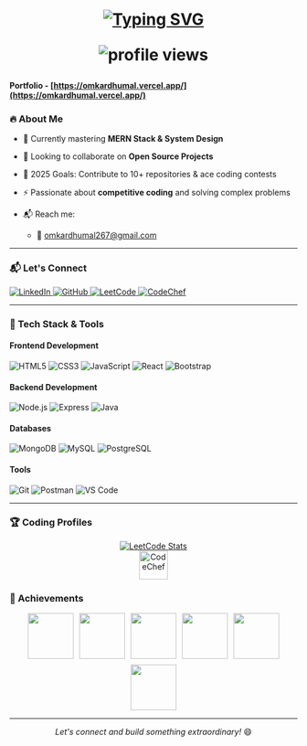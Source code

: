 <h1 align="center">
  <a href="https://git.io/typing-svg">
    <img src="https://readme-typing-svg.demolab.com?font=Fira+Code&weight=600&size=30&duration=4000&pause=1000&color=7A3EFF¢er=true&vCenter=true&width=600&lines=%F0%9F%9A%80+Hey+There!+I'm+Omkar+Dhumal;%F0%9F%92%BB+Full+Stack+Developer;%F0%9F%A7%A0+Competitive+Coder;%F0%9F%93%B3+Open+Source+Contributor;%F0%9F%8E%89+Tech+Enthusiast" alt="Typing SVG" />
  </a>
  
<p align="center"> 
  <img src="https://komarev.com/ghpvc/?username=omkard267&color=blueviolet" alt="profile views" /> 
</p>

#### Portfolio - [https://omkardhumal.vercel.app/](https://omkardhumal.vercel.app/)


### 🔥 About Me
- 🌱 Currently mastering **MERN Stack & System Design**
  
- 👯 Looking to collaborate on **Open Source Projects**
  
- 🎯 2025 Goals: Contribute to 10+ repositories & ace coding contests
  
- ⚡ Passionate about **competitive coding** and solving complex problems
  
- 📬 Reach me: 
  - 📧 omkardhumal267@gmail.com

---

### 📬 Let's Connect

<p align="left">
  <a href="https://www.linkedin.com/in/omkar-dhumal267/" target="_blank">
    <img src="https://img.shields.io/badge/LinkedIn-0077B5?style=for-the-badge&logo=linkedin&logoColor=white" alt="LinkedIn"/>
  </a>
  <a href="https://github.com/omkard267" target="_blank">
    <img src="https://img.shields.io/badge/GitHub-100000?style=for-the-badge&logo=github&logoColor=white" alt="GitHub"/>
  </a>
  <a href="https://leetcode.com/u/omkar_ac/" target="_blank">
    <img src="https://img.shields.io/badge/-LeetCode-FFA116?style=for-the-badge&logo=LeetCode&logoColor=black" alt="LeetCode"/>
  </a>
  <a href="https://www.codechef.com/users/omkard267" target="_blank">
    <img src="https://img.shields.io/badge/CodeChef-5D5D5D?style=for-the-badge&logo=codechef&logoColor=white" alt="CodeChef"/>
  </a>
</p>

---

### 🚀 Tech Stack & Tools
#### **Frontend Development**
![HTML5](https://img.shields.io/badge/-HTML5-E34F26?logo=html5&logoColor=white&style=flat-square)
![CSS3](https://img.shields.io/badge/-CSS3-1572B6?logo=css3&logoColor=white&style=flat-square)
![JavaScript](https://img.shields.io/badge/-JavaScript-F7DF1E?logo=javascript&logoColor=black&style=flat-square)
![React](https://img.shields.io/badge/-React-61DAFB?logo=react&logoColor=black&style=flat-square)
![Bootstrap](https://img.shields.io/badge/-Bootstrap-563D7C?logo=bootstrap&logoColor=white&style=flat-square)

#### **Backend Development**
![Node.js](https://img.shields.io/badge/-Node.js-339933?logo=node.js&logoColor=white&style=flat-square)
![Express](https://img.shields.io/badge/-Express-000000?logo=express&logoColor=white&style=flat-square)
![Java](https://img.shields.io/badge/-Java-ED8B00?logo=java&logoColor=white&style=flat-square)

#### **Databases**
![MongoDB](https://img.shields.io/badge/-MongoDB-47A248?logo=mongodb&logoColor=white&style=flat-square)
![MySQL](https://img.shields.io/badge/-MySQL-4479A1?logo=mysql&logoColor=white&style=flat-square)
![PostgreSQL](https://img.shields.io/badge/-PostgreSQL-4169E1?logo=postgresql&logoColor=white&style=flat-square)

#### **Tools**
![Git](https://img.shields.io/badge/-Git-F05032?logo=git&logoColor=white&style=flat-square)
![Postman](https://img.shields.io/badge/-Postman-FF6C37?logo=postman&logoColor=white&style=flat-square)
![VS Code](https://img.shields.io/badge/-VS_Code-007ACC?logo=visual-studio-code&logoColor=white&style=flat-square)

---
### 🏆 Coding Profiles
<div align="center">
<div align="center">
  <a href="https://leetcode.com/u/omkar_ac/">
    <img src="https://leetcard.jacoblin.cool/omkar_ac?theme=dark&font=Roboto&ext=contest" alt="LeetCode Stats"/>
  </a>
</div>

  <div align="center">
  <a href="https://www.codechef.com/users/omkard267">
    <img src="https://cp-logo.vercel.app/codechef/omkard267?logo=true" alt="CodeChef" height="50"/>
</a>
</div>
</div>

### 🌟 Achievements

<div align="center" style="display: flex; flex-wrap: wrap; gap: 10px; justify-content: center;">
  <img src="https://raw.githubusercontent.com/GSSoC24/Postman-Challenge/main/docs/assets/Postman%20White.png" width="80" height="80">
  <img src="https://raw.githubusercontent.com/GSSoC24/Postman-Challenge/main/docs/assets/1.png" width="80" height="80">
  <img src="https://raw.githubusercontent.com/GSSoC24/Postman-Challenge/main/docs/assets/2.png" width="80" height="80">
 <img src="https://raw.githubusercontent.com/GSSoC24/Postman-Challenge/main/docs/assets/3.png" width="80" height="80">
  <img src="https://raw.githubusercontent.com/GSSoC24/Postman-Challenge/main/docs/assets/4.png" width="80" height="80">
  <img src="https://raw.githubusercontent.com/GSSoC24/Postman-Challenge/main/docs/assets/5.png" width="80" height="80">
</div>

---

<p align="center"> 
  <i>Let's connect and build something extraordinary!</i> 😄
</p>
